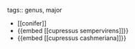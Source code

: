 tags:: genus, major

- [[conifer]]
- {{embed [[cupressus sempervirens]]}}
- {{embed [[cupressus cashmeriana]]}}